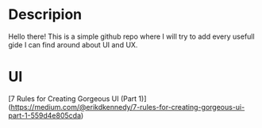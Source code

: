# Descripion
Hello there! This is a simple github repo where I will try to add every usefull gide I can find around 
about UI and UX.


# UI

[7 Rules for Creating Gorgeous UI (Part 1)]
(https://medium.com/@erikdkennedy/7-rules-for-creating-gorgeous-ui-part-1-559d4e805cda)
